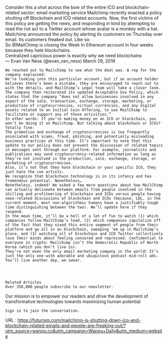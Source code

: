   Consider this a shot across the bow of the entire ICO and blockchain-related sector: email marketing service Mailchimp recently enacted a policy shutting off Blockchain and ICO related accounts. Now, the first victims of this policy are getting the news, and responding in kind by attempting to read the riot act to a Twitter account whose avatar is a monkey with a hat.  
    Mailchimp announced the policy by alerting its customers on Thursday over email. Its customers freaked out. Like so:  
    So @MailChimp is closing the Week In Ethereum account in four weeks because they hate blockchains.  
    Centralized capricious power is exactly why we need blockchains  
    — Evan Van Ness (@evan_van_ness) March 29, 2018  
      
    We reached out to Mailchimp to see what the deal was. A rep for the company explained:  
    We’re looking into this particular account, but if an account holder believes there’s been a mistake, they are encouraged to reach out to with the details, and MailChimp’s Legal team will take a closer look.  
    The company then reiterated its updated Acceptable Use Policy, which states that the company “does not allow businesses involved in any aspect of the sale, transaction, exchange, storage, marketing, or production of cryptocurrencies, virtual currencies, and any digital assets related to an Initial Coin Offering, to use MailChimp to facilitate or support any of those activities.”  
    In other words: If you’re making money on an ICO or blockchain, you won’t be doing it on Mailchimp. But talking about blockchain or ICOs? Totally fine:  
    The promotion and exchange of cryptocurrencies is too frequently associated with scams, fraud, phishing, and potentially misleading business practices at this time. It’s important to note that this update to our policy does not prevent the discussion of related topics in messages sent through our platform. For example, journalists and publications may send cryptocurrency-related information as long as they’re not involved in the production, sale, exchange, storage, or marketing of cryptocurrencies.  
    Also, it’s not that they hate blockchain or your specific ICO, they just hate the con artists:  
    We recognize that blockchain technology is in its infancy and has tremendous potential. Nonetheless…  
    Nonetheless, indeed! We asked a few more questions about how MailChimp can actually delineate between emails from people involved in the shilling and profiteering of blockchain and ICOs versus people having news-related discussions of blockchain and ICOs (because, LOL, in the current moment, most non-algorithmic humans have a justifiably tough time distinguishing between the two). We’ll update here if they respond.  
    In the mean time, it’ll be a hell of a lot of fun to watch (1) which companies follow MailChimp’s lead, (2) which companies capitalize off of the fact that they nixed this entire segment of people from their platform and go all in on blockchain, sweeping ’em up in Mailchimp’s place, and (3) watching all of blockchain and ICO Twitter collectively lose their minds about feeling censored and repressed. Confidential to everyone in crypto: Mailchimp isn’t the Democratic Republic of North Korea (which you don’t live in).  
    They’re not even the only email marketing company in the world! It’s just the only one with adorable and ubiquitous podcast mid-roll ads. You’ll live another day, we swear.  
    


  
    Related Articles  
    Over 350,000 people subscribe to our newsletter.  
    
Our mission is to empower our readers and drive the development of transformative technologies towards maximizing human potential 
  
    Sign in to join the conversation.  
    
  URL : https://futurism.com/mailchimp-is-shutting-down-ico-and-blockchain-related-emails-and-people-are-freaking-out/?utm_source=wanqu.co&utm_campaign=Wanqu+Daily&utm_medium=website